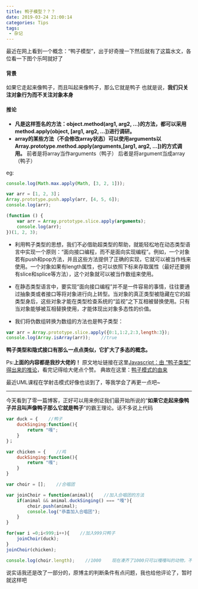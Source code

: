 ```yaml
---
title: 鸭子模型？？？
date: 2019-03-24 21:00:14
categories: Tips
tags:
 - 杂记
---
```




最近在网上看到一个概念：“鸭子模型”，出于好奇搜一下然后就有了这篇水文，各位看一下图个乐呵就好了

#### 背景
如果它走起来像鸭子，而且叫起来像鸭子，那么它就是鸭子
也就是说，**我们只关注对象行为而不关注对象本身**

<!--more-->

#### 推论

- **凡是这样签名的方法：object.method(arg1, arg2, ...)的方法，都可以采用method.apply(object, [arg1, arg2, ...])进行调研。**
- **array的某些方法（不会修改array状态）可以使用arguments以Array.prototype.method.apply(arguments,[arg1, arg2, ...])的方式调用。**
  前者是将array当作arguments（鸭子）
  后者是将argument当成array（鸭子）

eg:

```javascript
console.log(Math.max.apply(Math, [3, 2, 1]));

var arr = [1, 2, 3]；
Array.prototype.push.apply(arr, [4, 5, 6]);
console.log(arr);

(function () {
    var arr = Array.prototype.slice.apply(arguments);
    console.log(arr);
})(1, 2, 3);
```
- 利用鸭子类型的思想，我们不必借助超类型的帮助，就能轻松地在动态类型语言中实现一个原则：“面向接口编程，而不是面向实现编程”。例如，一个对象若有push和pop方法，并且这些方法提供了正确的实现，它就可以被当作栈来使用。一个对象如果有length属性，也可以依照下标来存取属性（最好还要拥有slice和splice等方法），这个对象就可以被当作数组来使用。

- 在静态类型语言中，要实现“面向接口编程”并不是一件容易的事情，往往要通过抽象类或者接口等将对象进行向上转型。当对象的真正类型被隐藏在它的超类型身后，这些对象才能在类型检查系统的“监视”之下互相被替换使用。只有当对象能够被互相替换使用，才能体现出对象多态性的价值。

- 我们将伪数组转换为数组的方法也是鸭子类型：

```javascript
var arr = Array.prototype.slice.apply({0:1,1:2,2:3,length:3});
console.log(Array.isArray(arr));    //true
```

**鸭子类型和隐式接口有那么一点点类似，它扩大了多态的概念。**

Ps:**上面的内容都是我抄大佬的！**
原文地址链接在这里[Javascript：由 “鸭子类型” 得出来的推论](http://www.cnblogs.com/happyframework/p/3239790.html)，看完记得给大佬点个赞。
典故在这里：[鸭子模式的由来](http://www.cnblogs.com/zhangceblogs/p/9400544.html)



最近UML课程在学射击模式好像也谈到了，等我学会了再更一点吧~

---

今天看到了零一篇博客，正好可以用来例证我们最开始所说的“**如果它走起来像鸭子并且叫声像鸭子那么它就是鸭子**”的霸王理论。话不多说上代码

```javascript
var duck = {    //鸭子
    duckSinging:function(){
        return "嘎";
    }
}；

var chicken = {    //鸡
    duckSinging:function(){
        return "嘎";
    }
}

var choir = [];    //合唱团

var joinChoir = function(animal){    //加入合唱团的方法
    if(animal && animal.duckSinging() === "嘎"){
        choir.push(animal);
        console.log("恭喜加入合唱团");
    }
}

for(var i =0;i<999;i++){    //加入999只鸭子
    joinChoir(duck);
}
joinChoir(chicken);

console.log(choir.length);    //1000    现在凑齐了1000只可以嘎嘎叫的动物，不用管它是不是鸭子
```
说实话我还是改了一部分的，原博主的判断条件有点问题，我也给他评论了，暂时就这样吧